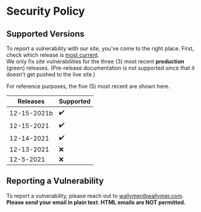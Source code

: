 # Security Policy

## Supported Versions
To report a vulnerability with our site, you've come to the right place. First, check which release is [most current](https://github.com/Wallymer/unicorndocs/releases).  
We only fix site vulnerabilities for the three (3) most recent **production** (green) releases. (Pre-release documentation is not supported since that it doesn't get pushed to the live site.)  

For reference purposes, the five (5) most recent are shown here.

| Releases | Supported          |
| ------- | ------------------ |
| 12-15-2021b | :heavy_check_mark: |
| 12-15-2021 | :heavy_check_mark: |
| 12-14-2021 | :heavy_check_mark: |
| 12-13-2021 | :x:
| 12-5-2021 | :x: |

## Reporting a Vulnerability

To report a vulnerability, please reach out to [wallymer@wallymer.com](mailto:wallymer@wallymer.com). **Please send your email in plain text. HTML emails are NOT permitted.**
